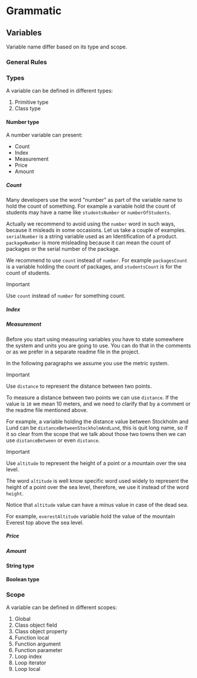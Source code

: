 # Grammatic

## Variables

Variable name differ based on its type and scope.

### General Rules



### Types

A variable can be defined in different types:
1. Primitive type
2. Class type

#### Number type

A number variable can present:
- Count
- Index
- Measurement
- Price
- Amount

##### Count

Many developers use the word "number" as part of the variable name to hold the count of something. For example a variable hold the count of students may have a name like `studentsNumber` or `numberOfStudents`. 

Actually we recommend to avoid using the `number` word in such ways, because it misleads in some occasions. Let us take a couple of examples. `serialNumber` is a string variable used as an Identification of a product. `packageNumber` is more misleading because it can mean the count of packages or the serial number of the package.

We recommend to use `count` instead of `number`. For example `packagesCount` is a variable holding the count of packages, and `studentsCount` is for the count of students.

>[!Important]
>Use `count` instead of `number` for something count.
>

##### Index


##### Measurement

Before you start using measuring variables you have to state somewhere the system and units you are going to use. You can do that in the comments or as we prefer in a separate readme file in the project.

In the following paragraphs we assume you use the metric system. 

>[!Important]
>Use `distance` to represent the distance between two points.

To measure a distance between two points we can use `distance`. If the value is `10` we mean 10 meters, and we need to clarify that by a comment or the readme file mentioned above.

For example, a variable holding the distance value between Stockholm and Lund can be `distanceBetweenStockholmAndLund`, this is quit long name, so if it so clear from the scope that we talk about those two towns then we can use `distanceBetween` or even `distance`.

>[!Important]
>Use `altitude` to represent the height of a point or a mountain over the sea level.

The word `altitude` is well know specific word used widely to represent the height of a point over the sea level, therefore, we use it instead of the word `height`.

Notice that `altitude` value can have a minus value in case of the dead sea.

For example, `everestAltitude` variable hold the value of the mountain Everest top above the sea level.




##### Price


##### Amount


#### String type


#### Boolean type


### Scope

A variable can be defined in different scopes:
1. Global
2. Class object field
3. Class object property
4. Function local
5. Function argument
6. Function parameter
7. Loop index
8. Loop iterator
9. Loop local

